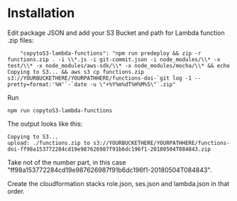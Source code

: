 # Installation

Edit package JSON and add your S3 Bucket and path for Lambda function .zip files:

```
    "copytoS3-lambda-functions": "npm run predeploy && zip -r functions.zip . -i \\*.js -i git-commit.json -i node_modules/\\* -x test/\\* -x node_modules/aws-sdk/\\* -x node_modules/mocha/\\* && echo Copying to S3... && aws s3 cp functions.zip s3://YOURBUCKETHERE/YOURPATHHERE/functions-doi-`git log -1 --pretty=format:'%H'`-`date -u \"+%Y%m%dT%H%M%S\"`.zip"
```

Run

```
npm run copytoS3-lambda-functions
```
The output looks like this:

````
Copying to S3...
upload: ./functions.zip to s3://YOURBUCKETHERE/YOURPATHHERE/functions-doi-ff98a153772284cd19e987626987f91b6dc196f1-20180504T084843.zip
````

Take not of the number part, in this case "ff98a153772284cd19e987626987f91b6dc196f1-20180504T084843".

Create the cloudformation stacks role.json, ses.json and lambda.json in that order.


